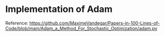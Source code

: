 # Implementation of Adam
Reference: https://github.com/MaximeVandegar/Papers-in-100-Lines-of-Code/blob/main/Adam_a_Method_For_Stochastic_Optimization/adam.py
